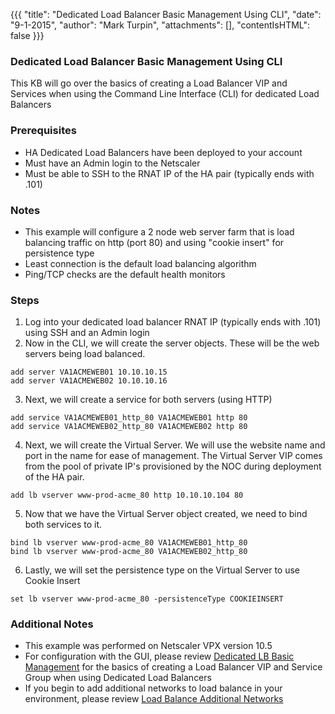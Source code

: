 {{{
  "title": "Dedicated Load Balancer Basic Management Using CLI",
  "date": "9-1-2015",
  "author": "Mark Turpin",
  "attachments": [],
  "contentIsHTML": false
}}}

### Dedicated Load Balancer Basic Management Using CLI

This KB will go over the basics of creating a Load Balancer VIP and Services when using the Command Line Interface (CLI) for dedicated Load Balancers

### Prerequisites

* HA Dedicated Load Balancers have been deployed to your account
* Must have an Admin login to the Netscaler
* Must be able to SSH to the RNAT IP of the HA pair (typically ends with .101)

### Notes

* This example will configure a 2 node web server farm that is load balancing traffic on http (port 80) and using "cookie insert" for persistence type
* Least connection is the default load balancing algorithm
* Ping/TCP checks are the default health monitors

### Steps

1. Log into your dedicated load balancer RNAT IP (typically ends with .101) using SSH and an Admin login
2. Now in the CLI, we will create the server objects.  These will be the web servers being load balanced.

  ```
  add server VA1ACMEWEB01 10.10.10.15
  add server VA1ACMEWEB02 10.10.10.16
  ```

3. Next, we will create a service for both servers (using HTTP)

  ```
  add service VA1ACMEWEB01_http_80 VA1ACMEWEB01 http 80
  add service VA1ACMEWEB02_http_80 VA1ACMEWEB02 http 80
  ```

4. Next, we will create the Virtual Server.  We will use the website name and port in the name for ease of management.  The Virtual Server VIP comes from the pool of private IP's provisioned by the NOC during deployment of the HA pair.

  ```
  add lb vserver www-prod-acme_80 http 10.10.10.104 80
  ```

5. Now that we have the Virtual Server object created, we need to bind both services to it.

  ```
  bind lb vserver www-prod-acme_80 VA1ACMEWEB01_http_80
  bind lb vserver www-prod-acme_80 VA1ACMEWEB02_http_80
  ```

6. Lastly, we will set the persistence type on the Virtual Server to use Cookie Insert

  ```
  set lb vserver www-prod-acme_80 -persistenceType COOKIEINSERT
  ```

### Additional Notes

* This example was performed on Netscaler VPX version 10.5
* For configuration with the GUI, please review [Dedicated LB Basic Management](../Network/dedicated-load-balancer-basic-management.md) for the basics of creating a Load Balancer VIP and Service Group when using Dedicated Load Balancers
* If you begin to add additional networks to load balance in your environment, please review [Load Balance Additional Networks](../Network/loadbalance-additional-networks.md)
